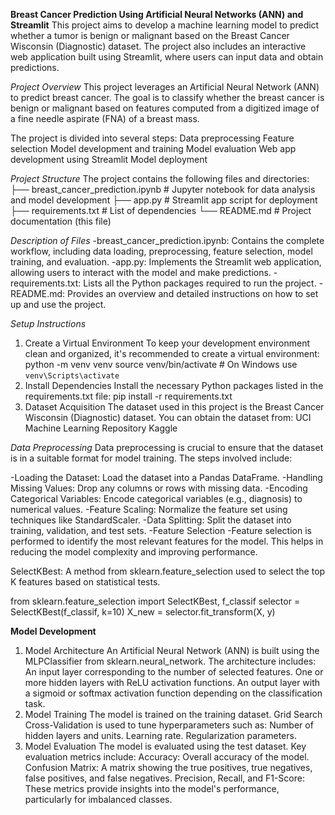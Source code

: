 **Breast Cancer Prediction Using Artificial Neural Networks (ANN) and Streamlit**
This project aims to develop a machine learning model to predict whether a tumor is benign or malignant based on the Breast Cancer Wisconsin (Diagnostic) dataset. The project also includes an interactive web application built using Streamlit, where users can input data and obtain predictions.

*Project Overview*
This project leverages an Artificial Neural Network (ANN) to predict breast cancer. The goal is to classify whether the breast cancer is benign or malignant based on features computed from a digitized image of a fine needle aspirate (FNA) of a breast mass.

The project is divided into several steps:
Data preprocessing
Feature selection
Model development and training
Model evaluation
Web app development using Streamlit
Model deployment

*Project Structure*
The project contains the following files and directories:
├── breast_cancer_prediction.ipynb  # Jupyter notebook for data analysis and model development
├── app.py                           # Streamlit app script for deployment
├── requirements.txt                 # List of dependencies
└── README.md                        # Project documentation (this file)

*Description of Files*
-breast_cancer_prediction.ipynb: Contains the complete workflow, including data loading, preprocessing, feature selection, model training, and evaluation.
-app.py: Implements the Streamlit web application, allowing users to interact with the model and make predictions.
-requirements.txt: Lists all the Python packages required to run the project.
-README.md: Provides an overview and detailed instructions on how to set up and use the project.

*Setup Instructions*
1. Create a Virtual Environment
To keep your development environment clean and organized, it's recommended to create a virtual environment:
python -m venv venv
source venv/bin/activate  # On Windows use `venv\Scripts\activate`
2. Install Dependencies
Install the necessary Python packages listed in the requirements.txt file:
pip install -r requirements.txt
3. Dataset Acquisition
The dataset used in this project is the Breast Cancer Wisconsin (Diagnostic) dataset. You can obtain the dataset from:
UCI Machine Learning Repository
Kaggle

*Data Preprocessing*
Data preprocessing is crucial to ensure that the dataset is in a suitable format for model training. The steps involved include:

-Loading the Dataset: Load the dataset into a Pandas DataFrame.
-Handling Missing Values: Drop any columns or rows with missing data.
-Encoding Categorical Variables: Encode categorical variables (e.g., diagnosis) to numerical values.
-Feature Scaling: Normalize the feature set using techniques like StandardScaler.
-Data Splitting: Split the dataset into training, validation, and test sets.
-Feature Selection
-Feature selection is performed to identify the most relevant features for the model. This helps in reducing the model complexity and improving performance.

SelectKBest: A method from sklearn.feature_selection used to select the top K features based on statistical tests.

from sklearn.feature_selection import SelectKBest, f_classif
selector = SelectKBest(f_classif, k=10)
X_new = selector.fit_transform(X, y)

**Model Development**
1. Model Architecture
An Artificial Neural Network (ANN) is built using the MLPClassifier from sklearn.neural_network. The architecture includes:
An input layer corresponding to the number of selected features.
One or more hidden layers with ReLU activation functions.
An output layer with a sigmoid or softmax activation function depending on the classification task.
2. Model Training
The model is trained on the training dataset. Grid Search Cross-Validation is used to tune hyperparameters such as:
Number of hidden layers and units.
Learning rate.
Regularization parameters.
3. Model Evaluation
The model is evaluated using the test dataset. Key evaluation metrics include:
Accuracy: Overall accuracy of the model.
Confusion Matrix: A matrix showing the true positives, true negatives, false positives, and false negatives.
Precision, Recall, and F1-Score: These metrics provide insights into the model's performance, particularly for imbalanced classes.
